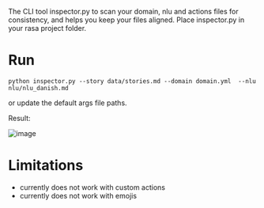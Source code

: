 The CLI tool inspector.py to scan your domain, nlu and actions files for consistency, and helps you keep your files aligned.
Place inspector.py in your rasa project folder.

# Run

`python inspector.py --story data/stories.md --domain domain.yml  --nlu nlu/nlu_danish.md`

or update the default args file paths.

Result:

![image](https://user-images.githubusercontent.com/27994384/47293318-19764b00-d60a-11e8-9bab-7e5ebbe67793.png)

# Limitations

* currently does not work with custom actions
* currently does not work with emojis


